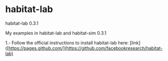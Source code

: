 # habitat-lab
habitat-lab 0.3.1

My examples in habitat-lab and habitat-sim 0.3.1

1.- Follow the official instructions to install habitat-lab here: [link]([https://pages.github.com/](https://github.com/facebookresearch/habitat-lab)
